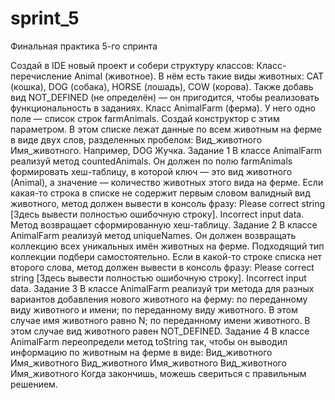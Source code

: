 # sprint_5
Финальная практика 5-го спринта

Создай в IDE новый проект и собери структуру классов:
Класс-перечисление Animal (животное). В нём есть такие виды животных: CAT (кошка), DOG (собака), HORSE (лошадь), COW (корова). Также добавь вид NOT_DEFINED (не определён) — он пригодится, чтобы реализовать функциональность в заданиях.
Класс AnimalFarm (ферма). У него одно поле — список строк farmAnimals. Создай конструктор с этим параметром. В этом списке лежат данные по всем животным на ферме в виде двух слов, разделенных пробелом: Вид_животного Имя_животного. Например, DOG Жучка.
Задание 1
В классе AnimalFarm реализуй метод countedAnimals. Он должен по полю farmAnimals формировать хеш-таблицу, в которой ключ — это вид животного (Animal), а значение — количество животных этого вида на ферме.
Если какая-то строка в списке не содержит первым словом валидный вид животного, метод должен вывести в консоль фразу: Please correct string [Здесь вывести полностью ошибочную строку]. Incorrect input data.
Метод возвращает сформированную хеш-таблицу.
Задание 2
В классе AnimalFarm реализуй метод uniqueNames. Он должен возвращать коллекцию всех уникальных имён животных на ферме. Подходящий тип коллекции подбери самостоятельно.
Если в какой-то строке списка нет второго слова, метод должен вывести в консоль фразу: Please correct string [Здесь вывести полностью ошибочную строку]. Incorrect input data.
Задание 3
В классе AnimalFarm реализуй три метода для разных вариантов добавления нового животного на ферму:
по переданному виду животного и имени;
по переданному виду животного. В этом случае имя животного равно N;
по переданному имени животного. В этом случае вид животного равен NOT_DEFINED.
Задание 4
В классе AnimalFarm переопредели метод toString так, чтобы он выводил информацию по животным на ферме в виде:
Вид_животного Имя_животного
Вид_животного Имя_животного
Вид_животного Имя_животного 
Когда закончишь, можешь свериться с правильным решением.
